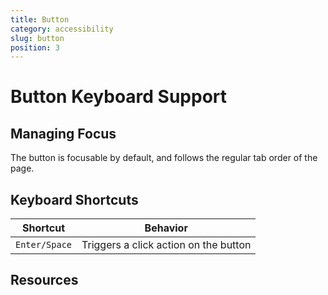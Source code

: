```yaml
---
title: Button
category: accessibility
slug: button
position: 3
---
```

# Button Keyboard Support

## Managing Focus

The button is focusable by default, and follows the regular tab order of the page.

## Keyboard Shortcuts

| Shortcut | Behavior |
|----------|----------|
| `Enter/Space`| Triggers a click action on the button |

## Resources
